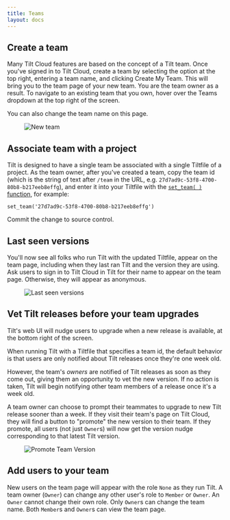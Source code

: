 ```yaml
---
title: Teams
layout: docs
---
```


## Create a team

Many Tilt Cloud features are based on the concept of a Tilt team. Once you've signed in to Tilt Cloud, create a team by selecting the option at the top right, entering a team name, and clicking Create My Team. This will bring you to the team page of your new team. You are the team owner as a result. To navigate to an existing team that you own, hover over the Teams dropdown at the top right of the screen.

You can also change the team name on this page.

<figure>
    <img src="/assets/img/new-team.png" class="no-shadow" alt="New team">
</figure>

## Associate team with a project

Tilt is designed to have a single team be associated with a single Tiltfile of a project. As the team owner, after you've created a team, copy the team id (which is the string of text after `/team` in the URL, e.g. `27d7ad9c-53f8-4700-80b8-b217eeb8effg`), and enter it into your Tiltfile with the [`set_team( )` function](./api.html#api.set_team), for example:

`set_team('27d7ad9c-53f8-4700-80b8-b217eeb8effg')`

Commit the change to source control.

## Last seen versions

You'll now see all folks who run Tilt with the updated Tiltfile, appear on the team page, including when they last ran Tilt and the version they are using. Ask users to sign in to Tilt Cloud in Tilt for their name to appear on the team page. Otherwise, they will appear as anonymous.

<figure>
    <img src="/assets/img/last-seen-versions.png" class="no-shadow" alt="Last seen versions">
</figure>

## Vet Tilt releases before your team upgrades

Tilt's web UI will nudge users to upgrade when a new release is available, at the bottom right of the screen.

When running Tilt with a Tiltfile that specifies a team id, the default behavior is that users are only notified about Tilt releases once they're one week old.

However, the team's *owners* are notified of Tilt releases as soon as they come out, giving them an opportunity to vet the new version. If no action is taken, Tilt will begin notifying other team members of a release once it's a week old.

A team owner can choose to prompt their teammates to upgrade to new Tilt release sooner than a week. If they visit their team's page on Tilt Cloud, they will find a button to "promote" the new version to their team. If they promote, all users (not just `Owner`s) will now get the version nudge corresponding to that latest Tilt version.

<figure>
    <img src="/assets/img/team-promote-version.png" class="no-shadow" alt="Promote Team Version">
</figure>

## Add users to your team

New users on the team page will appear with the role `None` as they run Tilt. A team owner (`Owner`) can change any other user's role to `Member` or `Owner`.
An `Owner` cannot change their own role. Only `Owner`s can change the team name. Both `Member`s and `Owner`s can view the team page.
